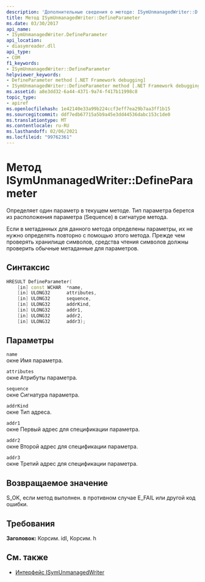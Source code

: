 ```yaml
---
description: 'Дополнительные сведения о методе: ISymUnmanagedWriter::D Ефинепараметер'
title: Метод ISymUnmanagedWriter::DefineParameter
ms.date: 03/30/2017
api_name:
- ISymUnmanagedWriter.DefineParameter
api_location:
- diasymreader.dll
api_type:
- COM
f1_keywords:
- ISymUnmanagedWriter::DefineParameter
helpviewer_keywords:
- DefineParameter method [.NET Framework debugging]
- ISymUnmanagedWriter::DefineParameter method [.NET Framework debugging]
ms.assetid: a8e3dd32-6a44-4371-9a74-f417b11998c8
topic_type:
- apiref
ms.openlocfilehash: 1e42140e33a99b224ccf3eff7ea29b7aa3ff1b15
ms.sourcegitcommit: ddf7edb67715a5b9a45e3dd44536dabc153c1de0
ms.translationtype: MT
ms.contentlocale: ru-RU
ms.lasthandoff: 02/06/2021
ms.locfileid: "99762361"
---
```

# <a name="isymunmanagedwriterdefineparameter-method"></a>Метод ISymUnmanagedWriter::DefineParameter

Определяет один параметр в текущем методе. Тип параметра берется из расположения параметра (Sequence) в сигнатуре метода.  
  
 Если в метаданных для данного метода определены параметры, их не нужно определять повторно с помощью этого метода. Прежде чем проверять хранилище символов, средства чтения символов должны проверить обычные метаданные для параметров.  
  
## <a name="syntax"></a>Синтаксис  
  
```cpp  
HRESULT DefineParameter(  
    [in] const WCHAR  *name,  
    [in] ULONG32      attributes,  
    [in] ULONG32      sequence,  
    [in] ULONG32      addrKind,  
    [in] ULONG32      addr1,  
    [in] ULONG32      addr2,  
    [in] ULONG32      addr3);  
```  
  
## <a name="parameters"></a>Параметры  

 `name`  
 окне Имя параметра.  
  
 `attributes`  
 окне Атрибуты параметра.  
  
 `sequence`  
 окне Сигнатура параметра.  
  
 `addrKind`  
 окне Тип адреса.  
  
 `addr1`  
 окне Первый адрес для спецификации параметра.  
  
 `addr2`  
 окне Второй адрес для спецификации параметра.  
  
 `addr3`  
 окне Третий адрес для спецификации параметра.  
  
## <a name="return-value"></a>Возвращаемое значение  

 S_OK, если метод выполнен. в противном случае E_FAIL или другой код ошибки.  
  
## <a name="requirements"></a>Требования  

 **Заголовок:** Корсим. idl, Корсим. h  
  
## <a name="see-also"></a>См. также

- [Интерфейс ISymUnmanagedWriter](isymunmanagedwriter-interface.md)
